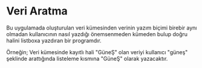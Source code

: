 # Veri Aratma
Bu uygulamada oluşturulan veri kümesinden verinin yazım biçimi birebir aynı olmadan kullanıcının nasıl yazdığı önemsenmeden 
kümeden bulup doğru halini listboxa yazdıran bir programdır.

Örneğin; Veri kümesinde kayıtlı hali "GüneŞ" olan veriyi kullanıcı "güneş" şeklinde arattığında listeleme kısmına "GüneŞ" olarak yazacaktır.
